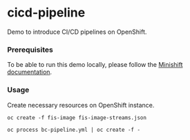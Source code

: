 # cicd-pipeline
Demo to introduce CI/CD pipelines on OpenShift.

### Prerequisites

To be able to run this demo locally, please follow the [Minishift documentation](https://github.com/minishift/minishift#installation).


### Usage

Create necessary resources on OpenShift instance.

```
oc create -f fis-image fis-image-streams.json

oc process bc-pipeline.yml | oc create -f -
```
